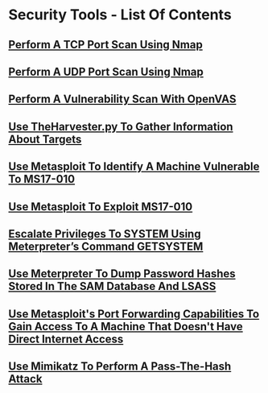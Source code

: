 # Security Tools - List Of Contents

## [Perform A TCP Port Scan Using Nmap](https://github.com/aaronamran/MCSI-Remote-Cybersecurity-Internship/blob/main/Security%20Tools/nmap-tcp.md)

## [Perform A UDP Port Scan Using Nmap](https://github.com/aaronamran/MCSI-Remote-Cybersecurity-Internship/blob/main/Security%20Tools/nmap-udp.md)

## [Perform A Vulnerability Scan With OpenVAS](https://github.com/aaronamran/MCSI-Remote-Cybersecurity-Internship/blob/main/Security%20Tools/openvas.md)

## [Use TheHarvester.py To Gather Information About Targets](https://github.com/aaronamran/MCSI-Remote-Cybersecurity-Internship/blob/main/Security%20Tools/theharvesterpy.md)

## [Use Metasploit To Identify A Machine Vulnerable To MS17-010](https://github.com/aaronamran/MCSI-Remote-Cybersecurity-Internship/blob/main/Security%20Tools/metasploit-identify-ms17-010.md)

## [Use Metasploit To Exploit MS17-010](https://github.com/aaronamran/MCSI-Remote-Cybersecurity-Internship/blob/main/Security%20Tools/metasploit-exploit-ms17-010.md)

## [Escalate Privileges To SYSTEM Using Meterpreter’s Command GETSYSTEM](https://github.com/aaronamran/MCSI-Remote-Cybersecurity-Internship/blob/main/Security%20Tools/meterpreter-escalate-privileges.md)

## [Use Meterpreter To Dump Password Hashes Stored In The SAM Database And LSASS](https://github.com/aaronamran/MCSI-Remote-Cybersecurity-Internship/blob/main/Security%20Tools/meterpreter-dump-password-hashes.md)

## [Use Metasploit's Port Forwarding Capabilities To Gain Access To A Machine That Doesn't Have Direct Internet Access](https://github.com/aaronamran/MCSI-Remote-Cybersecurity-Internship/blob/main/Security%20Tools/metasploit-pivoting.md)

## [Use Mimikatz To Perform A Pass-The-Hash Attack](https://github.com/aaronamran/MCSI-Remote-Cybersecurity-Internship/blob/main/Security%20Tools/mimikatz-pass-the-hash.md)
